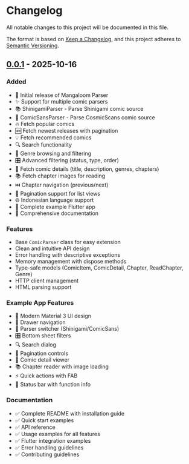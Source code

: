# Changelog

All notable changes to this project will be documented in this file.

The format is based on [Keep a Changelog](https://keepachangelog.com/en/1.0.0/),
and this project adheres to [Semantic Versioning](https://semver.org/spec/v2.0.0.html).

## [0.0.1] - 2025-10-16

### Added

- 🎉 Initial release of Mangaloom Parser
- ✨ Support for multiple comic parsers
- 📚 ShinigamiParser - Parse Shinigami comic source
- 🎨 ComicSansParser - Parse CosmicScans comic source
- 🔥 Fetch popular comics
- 🆕 Fetch newest releases with pagination
- 💡 Fetch recommended comics
- 🔍 Search functionality
- 🎯 Genre browsing and filtering
- 🎛️ Advanced filtering (status, type, order)
- 📖 Fetch comic details (title, description, genres, chapters)
- 📚 Fetch chapter images for reading
- ⏭️ Chapter navigation (previous/next)
- 📄 Pagination support for list views
- 🌐 Indonesian language support
- 📱 Complete example Flutter app
- 📖 Comprehensive documentation

### Features

- Base `ComicParser` class for easy extension
- Clean and intuitive API design
- Error handling with descriptive exceptions
- Memory management with dispose methods
- Type-safe models (ComicItem, ComicDetail, Chapter, ReadChapter, Genre)
- HTTP client management
- HTML parsing support

### Example App Features

- 🎨 Modern Material 3 UI design
- 📱 Drawer navigation
- 🔄 Parser switcher (Shinigami/ComicSans)
- 🎛️ Bottom sheet filters
- 🔍 Search dialog
- 📄 Pagination controls
- 📖 Comic detail viewer
- 📚 Chapter reader with image loading
- ⚡ Quick actions with FAB
- 🎯 Status bar with function info

### Documentation

- ✅ Complete README with installation guide
- ✅ Quick start examples
- ✅ API reference
- ✅ Usage examples for all features
- ✅ Flutter integration examples
- ✅ Error handling guidelines
- ✅ Contributing guidelines

[0.0.1]: https://github.com/ifqygazhar/mangaloom_parser/releases/tag/v0.0.1
